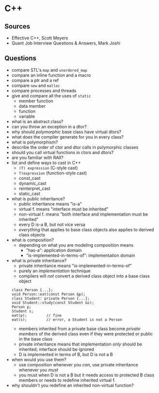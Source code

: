 # C++

## Sources

* Effective C++, Scott Meyers
* Quant Job Interview Questions & Answers, Mark Joshi

## Questions

* compare STL's `map` and `unordered_map`
* compare an inline function and a macro
* compare a ptr and a ref
* compare `new` and `malloc`
* compare processes and threads
* give and compare all the uses of `static`
    * member function
    * data member
    * function
    * variable
* what is an abstract class?
* can you throw an exception in a dtor?
* why should *polymorphic* base class have virtual dtors?
* what does the compiler generate for you in every class?
* what is polymorphism?
* describe the order of ctor and dtor calls in polymorphic classes
* should you call virtual functions in ctors and dtors?
* are you familiar with RAII?
* list and define ways to cast in C++
    * `(T) expression` (C-style cast)
    * `T(expression` (function-style cast)
    * const_cast
    * dynamic_cast
    * reinterpret_cast
    * static_cast
* what is public inheritance?
    * public inheritance means "is-a"
    * virtual f. means "interface must be inherited"
    * non-virtual f. means "both interface and implementation must be inherited"
    * every D is-a B, but not vice versa
    * *everything* that applies to base class objects also applies to derived
      class objects
* what is composition?
    * depending on what you are modeling composition means
        * "has-a": application domain
        * "is-implemented-in-terms-of": implementation domain
* what is private inheritance?
    * private inheritance means "is-implemented-in-terms-of"
    * purely an *implementation* technique
    * compilers will *not* convert a derived class object into a base class
      object
    ```
    class Person {...};
    void Person::eat(const Person &p);
    class Student: private Person {...};
    void Student::study(const Student &s);
    Person p;
    Student s;
    eat(p);         // fine
    eat(s);         // error, a Student is not a Person
    ```
    * members inherited from a private base class become *private members* of
      the derived class even if they were protected or public in the base class
    * private inheritance means that implementation *only* should be inherited;
      interface should be ignored
    * D is implemented in terms of B, but D is not a B
* when would you use them?
    * use composition whenever you *can*, use private inheritance whenever you *must*
    * you must when D is not a B but it needs access to protected B class members
      or needs to redefine inherited virtual f.
* why shouldn't you redefine an inherited non-virtual function?
